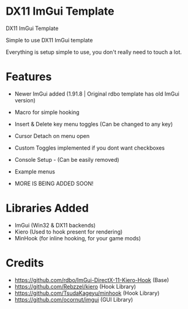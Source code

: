 # DX11 ImGui Template
DX11 ImGui Template

Simple to use DX11 ImGui template

Everything is setup simple to use, you don't really need to touch a lot.


# Features
- Newer ImGui added (1.91.8 | Original rdbo template has old ImGui version)
- Macro for simple hooking
- Insert & Delete key menu toggles (Can be changed to any key)
- Cursor Detach on menu open
- Custom Toggles implemented if you dont want checkboxes
- Console Setup - (Can be easily removed)
- Example menus

- MORE IS BEING ADDED SOON!

# Libraries Added
- ImGui (Win32 & DX11 backends)
- Kiero (Used to hook present for rendering)
- MinHook (for inline hooking, for your game mods)

# Credits
- https://github.com/rdbo/ImGui-DirectX-11-Kiero-Hook (Base)
- https://github.com/Rebzzel/kiero (Hook Library)
- https://github.com/TsudaKageyu/minhook (Hook Library)
- https://github.com/ocornut/imgui (GUI Library)

